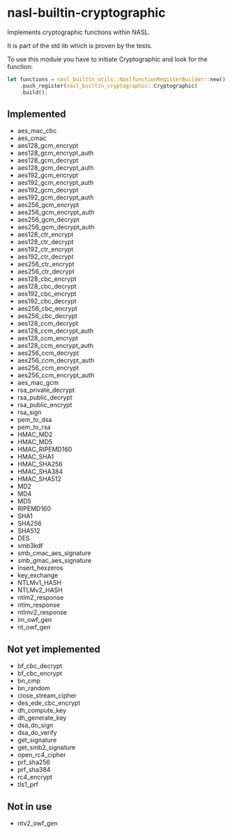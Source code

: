# nasl-builtin-cryptographic

Implements cryptographic functions within NASL.

It is part of the std lib which is proven by the tests.

To use this module you have to initiate Cryptographic and look for the function:

```rust
let functions = nasl_builtin_utils::NaslfunctionRegisterBuilder::new()
    .push_register(nasl_builtin_cryptographic::Cryptographic)
    .build();
```

## Implemented

- aes_mac_cbc
- aes_cmac
- aes128_gcm_encrypt
- aes128_gcm_encrypt_auth
- aes128_gcm_decrypt
- aes128_gcm_decrypt_auth
- aes192_gcm_encrypt
- aes192_gcm_encrypt_auth
- aes192_gcm_decrypt
- aes192_gcm_decrypt_auth
- aes256_gcm_encrypt
- aes256_gcm_encrypt_auth
- aes256_gcm_decrypt
- aes256_gcm_decrypt_auth
- aes128_ctr_encrypt
- aes128_ctr_decrypt
- aes192_ctr_encrypt
- aes192_ctr_decrypt
- aes256_ctr_encrypt
- aes256_ctr_decrypt
- aes128_cbc_encrypt
- aes128_cbc_decrypt
- aes192_cbc_encrypt
- aes192_cbc_decrypt
- aes256_cbc_encrypt
- aes256_cbc_decrypt
- aes128_ccm_decrypt
- aes128_ccm_decrypt_auth
- aes128_ccm_encrypt
- aes128_ccm_encrypt_auth
- aes256_ccm_decrypt
- aes256_ccm_decrypt_auth
- aes256_ccm_encrypt
- aes256_ccm_encrypt_auth
- aes_mac_gcm
- rsa_private_decrypt
- rsa_public_decrypt
- rsa_public_encrypt
- rsa_sign
- pem_to_dsa
- pem_to_rsa
- HMAC_MD2
- HMAC_MD5
- HMAC_RIPEMD160
- HMAC_SHA1
- HMAC_SHA256
- HMAC_SHA384
- HMAC_SHA512
- MD2
- MD4
- MD5
- RIPEMD160
- SHA1
- SHA256
- SHA512
- DES
- smb3kdf
- smb_cmac_aes_signature
- smb_gmac_aes_signature
- insert_hexzeros
- key_exchange
- NTLMv1_HASH
- NTLMv2_HASH
- ntlm2_response
- ntlm_response
- ntlmv2_response
- lm_owf_gen
- nt_owf_gen

## Not yet implemented

- bf_cbc_decrypt
- bf_cbc_encrypt
- bn_cmp
- bn_random
- close_stream_cipher
- des_ede_cbc_encrypt
- dh_compute_key
- dh_generate_key
- dsa_do_sign
- dsa_do_verify
- get_signature
- get_smb2_signature
- open_rc4_cipher
- prf_sha256
- prf_sha384
- rc4_encrypt
- tls1_prf

## Not in use

- ntv2_owf_gen
